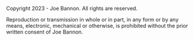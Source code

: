 Copyright 2023 - Joe Bannon. All rights are reserved.

Reproduction or transmission in whole or in part, in any form or by any means, electronic, mechanical
or otherwise, is prohibited without the prior written consent of Joe Bannon.